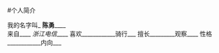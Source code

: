 #个人简介

我的名字叫_ __陈勇______                   
来自____ _浙江电信_____
喜欢____________骑行___
擅长_________观察____
性格____________内向___

